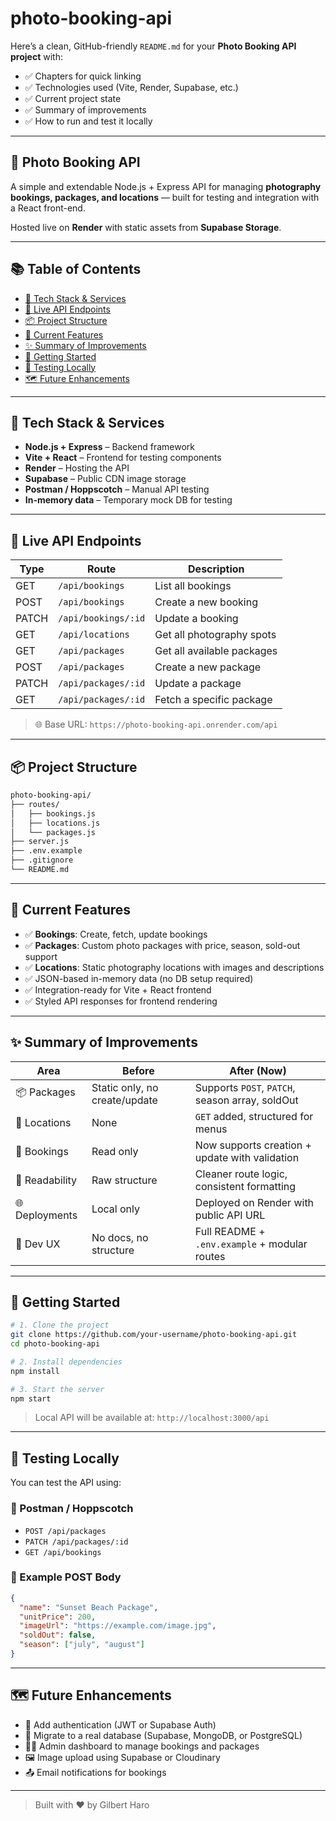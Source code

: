 # photo-booking-api

Here’s a clean, GitHub-friendly `README.md` for your **Photo Booking API project** with:

- ✅ Chapters for quick linking
- ✅ Technologies used (Vite, Render, Supabase, etc.)
- ✅ Current project state
- ✅ Summary of improvements
- ✅ How to run and test it locally

---

## 📸 Photo Booking API

A simple and extendable Node.js + Express API for managing **photography bookings, packages, and locations** — built for testing and integration with a React front-end.  

Hosted live on **Render** with static assets from **Supabase Storage**.

---

## 📚 Table of Contents

- [🧰 Tech Stack & Services](#-tech-stack--services)
- [🚀 Live API Endpoints](#-live-api-endpoints)
- [📦 Project Structure](#-project-structure)
- [📌 Current Features](#-current-features)
- [✨ Summary of Improvements](#-summary-of-improvements)
- [🔧 Getting Started](#-getting-started)
- [🧪 Testing Locally](#-testing-locally)
- [🗺 Future Enhancements](#-future-enhancements)

---

## 🧰 Tech Stack & Services

- **Node.js + Express** – Backend framework
- **Vite + React** – Frontend for testing components
- **Render** – Hosting the API
- **Supabase** – Public CDN image storage
- **Postman / Hoppscotch** – Manual API testing
- **In-memory data** – Temporary mock DB for testing

---

## 🚀 Live API Endpoints

| Type        | Route                                      | Description                 |
|-------------|--------------------------------------------|-----------------------------|
| GET         | `/api/bookings`                            | List all bookings           |
| POST        | `/api/bookings`                            | Create a new booking        |
| PATCH       | `/api/bookings/:id`                        | Update a booking            |
| GET         | `/api/locations`                           | Get all photography spots   |
| GET         | `/api/packages`                            | Get all available packages  |
| POST        | `/api/packages`                            | Create a new package        |
| PATCH       | `/api/packages/:id`                        | Update a package            |
| GET         | `/api/packages/:id`                        | Fetch a specific package    |

> 🌐 Base URL: `https://photo-booking-api.onrender.com/api`

---

## 📦 Project Structure

```bash
photo-booking-api/
├── routes/
│   ├── bookings.js
│   ├── locations.js
│   └── packages.js
├── server.js
├── .env.example
├── .gitignore
└── README.md
```

---

## 📌 Current Features

- ✅ **Bookings**: Create, fetch, update bookings
- ✅ **Packages**: Custom photo packages with price, season, sold-out support
- ✅ **Locations**: Static photography locations with images and descriptions
- ✅ JSON-based in-memory data (no DB setup required)
- ✅ Integration-ready for Vite + React frontend
- ✅ Styled API responses for frontend rendering

---

## ✨ Summary of Improvements

| Area            | Before                            | After (Now)                                       |
|-----------------|------------------------------------|--------------------------------------------------|
| 📦 Packages     | Static only, no create/update     | Supports `POST`, `PATCH`, season array, soldOut  |
| 📍 Locations    | None                              | `GET` added, structured for menus                |
| 🧾 Bookings     | Read only                         | Now supports creation + update with validation   |
| 📄 Readability  | Raw structure                     | Cleaner route logic, consistent formatting       |
| 🌐 Deployments  | Local only                        | Deployed on Render with public API URL           |
| 🔧 Dev UX       | No docs, no structure             | Full README + `.env.example` + modular routes    |

---

## 🔧 Getting Started

```bash
# 1. Clone the project
git clone https://github.com/your-username/photo-booking-api.git
cd photo-booking-api

# 2. Install dependencies
npm install

# 3. Start the server
npm start
```

> Local API will be available at: `http://localhost:3000/api`

---

## 🧪 Testing Locally

You can test the API using:

### 🧪 Postman / Hoppscotch

- `POST /api/packages`
- `PATCH /api/packages/:id`
- `GET /api/bookings`

### 🧪 Example POST Body

```json
{
  "name": "Sunset Beach Package",
  "unitPrice": 200,
  "imageUrl": "https://example.com/image.jpg",
  "soldOut": false,
  "season": ["july", "august"]
}
```

---

## 🗺 Future Enhancements

- 🔐 Add authentication (JWT or Supabase Auth)
- 💾 Migrate to a real database (Supabase, MongoDB, or PostgreSQL)
- 🧑‍💻 Admin dashboard to manage bookings and packages
- 🖼 Image upload using Supabase or Cloudinary
- 📤 Email notifications for bookings

---

> Built with ❤️ by Gilbert Haro
